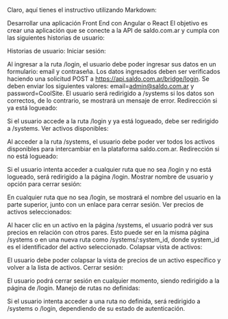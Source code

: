 
Claro, aquí tienes el instructivo utilizando Markdown:

Desarrollar una aplicación Front End con Angular o React
El objetivo es crear una aplicación que se conecte a la API de saldo.com.ar y cumpla con las siguientes historias de usuario:

Historias de usuario:
Iniciar sesión:

Al ingresar a la ruta /login, el usuario debe poder ingresar sus datos en un formulario: email y contraseña.
Los datos ingresados deben ser verificados haciendo una solicitud POST a https://api.saldo.com.ar/bridge/login.
Se deben enviar los siguientes valores: email=admin@saldo.com.ar y password=CoolSite.
El usuario será redirigido a /systems si los datos son correctos, de lo contrario, se mostrará un mensaje de error.
Redirección si ya está logueado:

Si el usuario accede a la ruta /login y ya está logueado, debe ser redirigido a /systems.
Ver activos disponibles:

Al acceder a la ruta /systems, el usuario debe poder ver todos los activos disponibles para intercambiar en la plataforma saldo.com.ar.
Redirección si no está logueado:

Si el usuario intenta acceder a cualquier ruta que no sea /login y no está logueado, será redirigido a la página /login.
Mostrar nombre de usuario y opción para cerrar sesión:

En cualquier ruta que no sea /login, se mostrará el nombre del usuario en la parte superior, junto con un enlace para cerrar sesión.
Ver precios de activos seleccionados:

Al hacer clic en un activo en la página /systems, el usuario podrá ver sus precios en relación con otros pares.
Esto puede ser en la misma página /systems o en una nueva ruta como /systems/:system_id, donde system_id es el identificador del activo seleccionado.
Colapsar vista de activos:

El usuario debe poder colapsar la vista de precios de un activo específico y volver a la lista de activos.
Cerrar sesión:

El usuario podrá cerrar sesión en cualquier momento, siendo redirigido a la página de /login.
Manejo de rutas no definidas:

Si el usuario intenta acceder a una ruta no definida, será redirigido a /systems o /login, dependiendo de su estado de autenticación.
